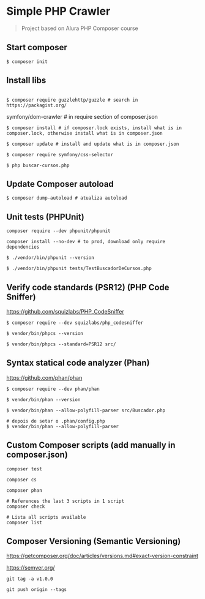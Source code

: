 # Simple PHP Crawler
> Project based on Alura PHP Composer course

## Start composer
```
$ composer init
```

## Install libs
```

$ composer require guzzlehttp/guzzle # search in https://packagist.org/
```

symfony/dom-crawler # in require section of composer.json

```
$ composer install # if composer.lock exists, install what is in composer.lock, otherwise install what is in composer.json

$ composer update # install and update what is in composer.json

$ composer require symfony/css-selector

$ php buscar-cursos.php

```

## Update Composer autoload
```
$ composer dump-autoload # atualiza autoload
```

## Unit tests (PHPUnit)
```
composer require --dev phpunit/phpunit

composer install --no-dev # to prod, download only require dependencies

$ ./vendor/bin/phpunit --version

$ ./vendor/bin/phpunit tests/TestBuscadorDeCursos.php
```

## Verify code standards (PSR12) (PHP Code Sniffer)
https://github.com/squizlabs/PHP_CodeSniffer

```
$ composer require --dev squizlabs/php_codesniffer

$ vendor/bin/phpcs --version

$ vendor/bin/phpcs --standard=PSR12 src/
```

## Syntax statical code analyzer (Phan)
https://github.com/phan/phan

```
$ composer require --dev phan/phan

$ vendor/bin/phan --version

$ vendor/bin/phan --allow-polyfill-parser src/Buscador.php

# depois de setar o .phan/config.php
$ vendor/bin/phan --allow-polyfill-parser 

```

## Custom Composer scripts (add manually in composer.json)
```
composer test

composer cs

composer phan

# References the last 3 scripts in 1 script
composer check

# Lista all scripts available
composer list
```


## Composer Versioning (Semantic Versioning)

https://getcomposer.org/doc/articles/versions.md#exact-version-constraint

https://semver.org/

```
git tag -a v1.0.0

git push origin --tags
```
